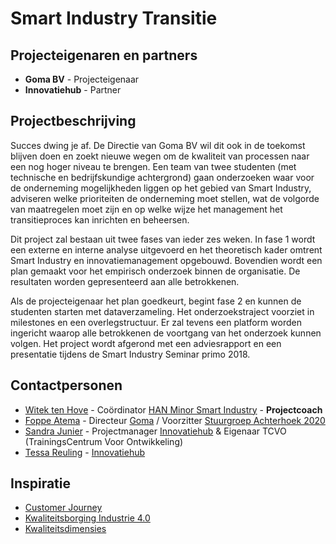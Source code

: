 # Smart Industry Transitie

## Projecteigenaren en partners
+ **Goma BV** - Projecteigenaar
+ **Innovatiehub** - Partner
 

## Projectbeschrijving
Succes dwing je af. De Directie van Goma BV wil dit ook in de toekomst blijven doen en zoekt nieuwe wegen om de kwaliteit van processen naar een nog hoger niveau te brengen. Een team van twee studenten (met technische en bedrijfskundige achtergrond) gaan onderzoeken waar voor de onderneming mogelijkheden liggen op het gebied van Smart Industry, adviseren welke prioriteiten de onderneming moet stellen, wat de volgorde van maatregelen moet zijn en op welke wijze het management het transitieproces kan inrichten en beheersen.

Dit project zal bestaan uit twee fases van ieder zes weken. In fase 1 wordt een externe en interne analyse uitgevoerd en het theoretisch kader omtrent Smart Industry en innovatiemanagement opgebouwd. Bovendien wordt een plan gemaakt voor het empirisch onderzoek binnen de organisatie. De resultaten worden gepresenteerd aan alle betrokkenen.

Als de projecteigenaar het plan goedkeurt, begint fase 2 en kunnen de studenten starten met dataverzameling. Het onderzoekstraject voorziet in milestones en een overlegstructuur. Er zal tevens een platform worden ingericht waarop alle betrokkenen de voortgang van het onderzoek kunnen volgen. Het project wordt afgerond met een adviesrapport en een presentatie tijdens de Smart Industry Seminar primo 2018. 


## Contactpersonen
+ [Witek ten Hove](https://www.linkedin.com/in/witektenhove/) - Coördinator [HAN Minor Smart Industry](https://witusj.github.io/MinorSI/) - **Projectcoach** 
+ [Foppe Atema](https://www.linkedin.com/in/foppe-a-atema-b98890b/?ppe=1) - Directeur [Goma](http://www.goma.nl/) / Voorzitter [Stuurgroep Achterhoek 2020](http://www.achterhoek2020.nl/)
+ [Sandra Junier](https://www.linkedin.com/in/sandrajunier/?ppe=1) - Projectmanager [Innovatiehub](http://www.innovatiehub.com/innovatiehub-icer) & Eigenaar TCVO (TrainingsCentrum Voor Ontwikkeling)
+ [Tessa Reuling](https://www.linkedin.com/in/tessa-reuling-04244b117/?ppe=1) - [Innovatiehub](http://www.innovatiehub.com/innovatiehub-icer)

## Inspiratie
+ [Customer Journey](https://drive.google.com/file/d/0B63Xv-VjVpxSbzRuNHZwUlVvbjA/view?usp=sharing)
+ [Kwaliteitsborging Industrie 4.0](https://www.qz-online.de/qz-zeitschrift/archiv/artikel/fuer-industrie-4-0-braucht-es-eine-qualitaetssicherung-4-0-835061.html)
+ [Kwaliteitsdimensies](https://docs.google.com/spreadsheets/d/1OdiOwUAIRcCGG9HQSzZvm9D9a9DsSRpl3VC3fYX8I7Y/pubhtml)

